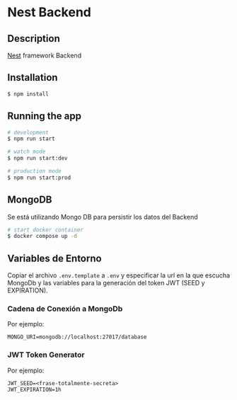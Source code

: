 # Nest Backend

## Description

[Nest](https://github.com/nestjs/nest) framework Backend

## Installation

```bash
$ npm install
```

## Running the app

```bash
# development
$ npm run start

# watch mode
$ npm run start:dev

# production mode
$ npm run start:prod
```

## MongoDB

Se está utilizando Mongo DB para persistir los datos del Backend

```bash
# start docker container
$ docker compose up -d
```

## Variables de Entorno

Copiar el archivo `.env.template` a `.env` y especificar la url en la que escucha MongoDb y las variables para la generación del token JWT (SEED y EXPIRATION).

### Cadena de Conexión a MongoDb

Por ejemplo:

```plaintext
MONGO_URI=mongodb://localhost:27017/database
```

### JWT Token Generator

Por ejemplo:

```plaintext
JWT_SEED=<frase-totalmente-secreta>
JWT_EXPIRATION=1h
```
